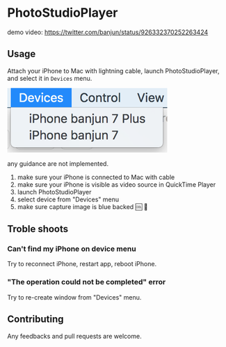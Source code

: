 # PhotoStudioPlayer

demo video: <https://twitter.com/banjun/status/926332370252263424>

## Usage

Attach your iPhone to Mac with lightning cable, launch PhotoStudioPlayer, and select it in `Devices` menu.

![a](Documents/menu-devices.png)

any guidance are not implemented.

1. make sure your iPhone is connected to Mac with cable
2. make sure your iPhone is visible as video source in QuickTime Player
3. launch PhotoStudioPlayer
4. select device from "Devices" menu
4. make sure capture image is blue backed :cool: :eyes:

## Troble shoots
### Can't find my iPhone on device menu
Try to reconnect iPhone, restart app, reboot iPhone.

### "The operation could not be completed" error
Try to re-create window from "Devices" menu.

## Contributing

Any feedbacks and pull requests are welcome.
